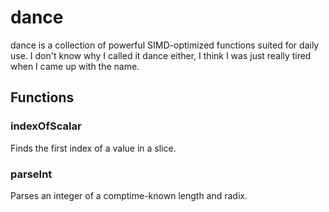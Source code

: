 # dance

dance is a collection of powerful SIMD-optimized functions suited for daily use. I don't know why I called it dance either, I think I was just really tired when I came up with the name.

## Functions

### indexOfScalar

Finds the first index of a value in a slice.

### parseInt

Parses an integer of a comptime-known length and radix.
